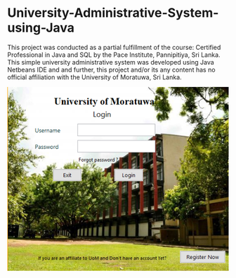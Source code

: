 # University-Administrative-System-using-Java
This project was conducted as a partial fulfillment of the course: Certified Professional in Java and SQL by the Pace Institute, Pannipitiya, Sri Lanka. This simple university administrative system was developed using Java Netbeans IDE and and further, this project and/or its any content has no official affiliation with the University of Moratuwa, Sri Lanka.  

![](Images/Login.png)
